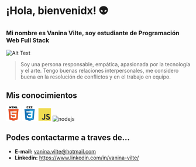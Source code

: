 # ¡Hola, bienvenidx! 👽

### Mi nombre es Vanina Vilte, soy estudiante de Programación Web Full Stack

![Alt Text](https://media.giphy.com/media/LMcB8XospGZO8UQq87/giphy.gif)
> Soy una persona responsable, empática, apasionada por la tecnología y el arte. Tengo buenas relaciones interpersonales, me considero buena en la resolución de conflictos y en el trabajo en equipo.


## Mis conocimientos
<img src="https://raw.githubusercontent.com/devicons/devicon/master/icons/html5/html5-original-wordmark.svg" alt="html5" width="40" height="40"/> <img src="https://raw.githubusercontent.com/devicons/devicon/master/icons/css3/css3-original-wordmark.svg" alt="css3" width="40" height="40"/> <img src="https://raw.githubusercontent.com/devicons/devicon/master/icons/javascript/javascript-original.svg" alt="javascript" width="35" height="35"/> <img src="https://cdn.jsdelivr.net/gh/devicons/devicon/icons/nodejs/nodejs-original-wordmark.svg" alt="nodejs" width="40" height="40"/>



## Podes contactarme a traves de...
- **E-mail:** vanina.vilte@hotmail.com
- **Linkedin:** https://www.linkedin.com/in/vanina-vilte/
